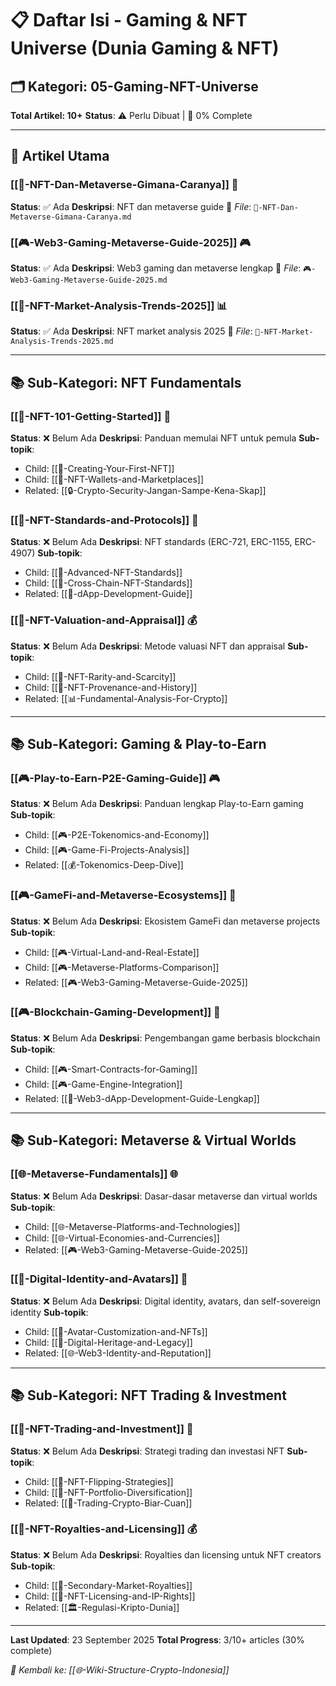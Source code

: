 # 📋 Daftar Isi - Gaming & NFT Universe (Dunia Gaming & NFT)

## 🗂️ Kategori: 05-Gaming-NFT-Universe

**Total Artikel: 10+**
**Status**: ⚠️ Perlu Dibuat | 🔄 0% Complete

---

## 📖 Artikel Utama

### **[[🎨-NFT-Dan-Metaverse-Gimana-Caranya]]** 🎨
**Status**: ✅ Ada
**Deskripsi**: NFT dan metaverse guide
📂 *File*: `🎨-NFT-Dan-Metaverse-Gimana-Caranya.md`

### **[[🎮-Web3-Gaming-Metaverse-Guide-2025]]** 🎮
**Status**: ✅ Ada
**Deskripsi**: Web3 gaming dan metaverse lengkap
📂 *File*: `🎮-Web3-Gaming-Metaverse-Guide-2025.md`

### **[[🎨-NFT-Market-Analysis-Trends-2025]]** 📊
**Status**: ✅ Ada
**Deskripsi**: NFT market analysis 2025
📂 *File*: `🎨-NFT-Market-Analysis-Trends-2025.md`

---

## 📚 Sub-Kategori: NFT Fundamentals

### **[[🎨-NFT-101-Getting-Started]]** 🎨
**Status**: ❌ Belum Ada
**Deskripsi**: Panduan memulai NFT untuk pemula
**Sub-topik**:
- Child: [[🎨-Creating-Your-First-NFT]]
- Child: [[🎨-NFT-Wallets-and-Marketplaces]]
- Related: [[🔒-Crypto-Security-Jangan-Sampe-Kena-Skap]]

### **[[🎨-NFT-Standards-and-Protocols]]** 🔧
**Status**: ❌ Belum Ada
**Deskripsi**: NFT standards (ERC-721, ERC-1155, ERC-4907)
**Sub-topik**:
- Child: [[🎨-Advanced-NFT-Standards]]
- Child: [[🎨-Cross-Chain-NFT-Standards]]
- Related: [[🔧-dApp-Development-Guide]]

### **[[🎨-NFT-Valuation-and-Appraisal]]** 💰
**Status**: ❌ Belum Ada
**Deskripsi**: Metode valuasi NFT dan appraisal
**Sub-topik**:
- Child: [[🎨-NFT-Rarity-and-Scarcity]]
- Child: [[🎨-NFT-Provenance-and-History]]
- Related: [[📊-Fundamental-Analysis-For-Crypto]]

---

## 📚 Sub-Kategori: Gaming & Play-to-Earn

### **[[🎮-Play-to-Earn-P2E-Gaming-Guide]]** 🎮
**Status**: ❌ Belum Ada
**Deskripsi**: Panduan lengkap Play-to-Earn gaming
**Sub-topik**:
- Child: [[🎮-P2E-Tokenomics-and-Economy]]
- Child: [[🎮-Game-Fi-Projects-Analysis]]
- Related: [[💰-Tokenomics-Deep-Dive]]

### **[[🎮-GameFi-and-Metaverse-Ecosystems]]** 🌌
**Status**: ❌ Belum Ada
**Deskripsi**: Ekosistem GameFi dan metaverse projects
**Sub-topik**:
- Child: [[🎮-Virtual-Land-and-Real-Estate]]
- Child: [[🎮-Metaverse-Platforms-Comparison]]
- Related: [[🎮-Web3-Gaming-Metaverse-Guide-2025]]

### **[[🎮-Blockchain-Gaming-Development]]** 🔧
**Status**: ❌ Belum Ada
**Deskripsi**: Pengembangan game berbasis blockchain
**Sub-topik**:
- Child: [[🎮-Smart-Contracts-for-Gaming]]
- Child: [[🎮-Game-Engine-Integration]]
- Related: [[🔧-Web3-dApp-Development-Guide-Lengkap]]

---

## 📚 Sub-Kategori: Metaverse & Virtual Worlds

### **[[🌐-Metaverse-Fundamentals]]** 🌐
**Status**: ❌ Belum Ada
**Deskripsi**: Dasar-dasar metaverse dan virtual worlds
**Sub-topik**:
- Child: [[🌐-Metaverse-Platforms-and-Technologies]]
- Child: [[🌐-Virtual-Economies-and-Currencies]]
- Related: [[🎮-Web3-Gaming-Metaverse-Guide-2025]]

### **[[👤-Digital-Identity-and-Avatars]]** 👤
**Status**: ❌ Belum Ada
**Deskripsi**: Digital identity, avatars, dan self-sovereign identity
**Sub-topik**:
- Child: [[👤-Avatar-Customization-and-NFTs]]
- Child: [[👤-Digital-Heritage-and-Legacy]]
- Related: [[🌐-Web3-Identity-and-Reputation]]

---

## 📚 Sub-Kategori: NFT Trading & Investment

### **[[💼-NFT-Trading-and-Investment]]** 💼
**Status**: ❌ Belum Ada
**Deskripsi**: Strategi trading dan investasi NFT
**Sub-topik**:
- Child: [[💼-NFT-Flipping-Strategies]]
- Child: [[💼-NFT-Portfolio-Diversification]]
- Related: [[💼-Trading-Crypto-Biar-Cuan]]

### **[[🎨-NFT-Royalties-and-Licensing]]** 💰
**Status**: ❌ Belum Ada
**Deskripsi**: Royalties dan licensing untuk NFT creators
**Sub-topik**:
- Child: [[🎨-Secondary-Market-Royalties]]
- Child: [[🎨-NFT-Licensing-and-IP-Rights]]
- Related: [[🏛️-Regulasi-Kripto-Dunia]]

---

**Last Updated**: 23 September 2025
**Total Progress**: 3/10+ articles (30% complete)

*🔗 Kembali ke: [[🌐-Wiki-Structure-Crypto-Indonesia]]*